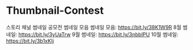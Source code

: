 # Thumbnail-Contest
스토리 채널 썸네일 공모전 썸네일 모음
썸네일 모음: https://bit.ly/38K1W9R
8월 썸네일: https://bit.ly/3yUaTrw
9월 썸네일: https://bit.ly/3nbblPU
10월 썸네일: https://bit.ly/3b1xKIj
